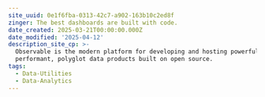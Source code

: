 ```yaml
---
site_uuid: 0e1f6fba-0313-42c7-a902-163b10c2ed8f
zinger: The best dashboards are built with code.
date_created: 2025-03-21T00:00:00.000Z
date_modified: '2025-04-12'
description_site_cp: >-
  Observable is the modern platform for developing and hosting powerful,
  performant, polyglot data products built on open source.
tags:
  - Data-Utilities
  - Data-Analytics
---
```








